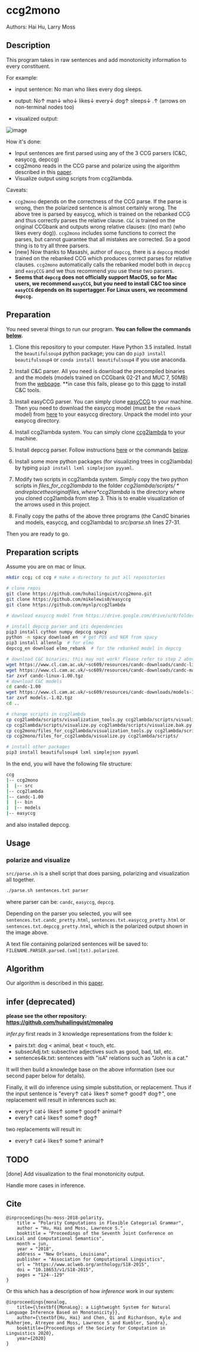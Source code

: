 # ccg2mono
Authors: Hai Hu, Larry Moss

## Description
This program takes in raw sentences and add monotonicity information to every constituent.

For example:

- input sentence: No man who likes every dog sleeps. 

- output: No&uarr; man&darr; who&darr; likes&darr; every&darr; dog&uarr; sleeps&darr; .&uarr; (arrows on non-terminal nodes too)

- visualized output:

![image](example.png)

How it's done:

- Input sentences are first parsed using any of the 3 CCG parsers (C&C, easyccg, depccg)
- ccg2mono reads in the CCG parse and polarize using the algorithm described in this [paper](https://www.aclweb.org/anthology/S18-2015.pdf).
- Visualize output using scripts from ccg2lambda.

Caveats:

- `ccg2mono` depends on the correctness of the CCG parse. If the parse is wrong, then the polarized sentence is almost certainly wrong. The above tree is parsed by easyccg, which is trained on the rebanked CCG and thus correctly parses the relative clause. `C&C` is trained on the original CCGbank and outputs wrong relative clauses: ((no man) (who likes every dog)). `ccg2mono` includes some functions to correct the parses, but cannot guarantee that all mistakes are corrected. So a good thing is to try all three parsers. 
- [new] Now thanks to Masashi, author of `depccg`, there is a `depccg` model trained on the rebanked CCG which produces correct parses for relative clauses. `ccg2mono` automatically calls the rebanked model both in `depccg` and `easyCCG` and we thus recommend you use these two parsers. 
- **Seems that `depccg` does not officially support MacOS, so for Mac users, we recommend `easyCCG`, but you need to install C&C too since `easyCCG` depends on its supertagger. For Linux users, we recommend `depccg`.**


## Preparation
You need several things to run our program. **You can follow the commands [below](https://github.com/huhailinguist/ccg2mono#preparation-scripts).**

1. Clone this repository to your computer. Have Python 3.5 installed. Install the `beautifulsoup4` python package; you can do `pip3 install beautifulsoup4` or `conda install beautifulsoup4` if you use anaconda. 

2. Install C&C parser. 
All you need is download the precompiled binaries and the models 
(models trained on CCGbank 02-21 and MUC 7, 50MB) from the [webpage](http://www.cl.cam.ac.uk/~sc609/candc-1.00.html). **in case this fails, please go to this [page](https://github.com/valeriobasile/learningbyreading#installation-of-the-cc-tools-and-boxer) to install C&C tools.

2. Install easyCCG parser. You can simply clone [easyCCG](https://github.com/mikelewis0/easyccg) to your machine. Then you need to download the easyccg model (must be the `rebank` model) from [here](https://drive.google.com/drive/u/0/folders/0B7AY6PGZ8lc-NGVOcUFXNU5VWXc) to your easyccg directory. Unpack the model into your easyccg directory. 

3. Install ccg2lambda system. You can simply clone [ccg2lambda](https://github.com/mynlp/ccg2lambda) 
to your machine. 

4. Install depccg parser. Follow instructions [here](https://github.com/masashi-y/depccg) or the commands [below](https://github.com/huhailinguist/ccg2mono#preparation-scripts).

4. Install some more python packages (for visualizing trees in ccg2lambda) by 
typing `pip3 install lxml simplejson pyyaml`.

5. Modify two scripts in ccg2lambda system. Simply copy the two python scripts in *files_for_ccg2lambda* to the folder *$ccg2lambda/scripts/* and replace the original files, where *$ccg2lambda* is the directory where you cloned ccg2lambda from step 3. This is to enable visualization of the arrows used in this project. 
   
6. Finally copy the paths of the above three programs (the CandC binaries and models, easyccg, and ccg2lambda) to *src/parse.sh* lines 27-31.

Then you are ready to go. 

## Preparation scripts

Assume you are on mac or linux.

```bash
mkdir ccg; cd ccg # make a directory to put all repositories

# clone repos
git clone https://github.com/huhailinguist/ccg2mono.git
git clone https://github.com/mikelewis0/easyccg
git clone https://github.com/mynlp/ccg2lambda

# download easyccg model from https://drive.google.com/drive/u/0/folders/0B7AY6PGZ8lc-NGVOcUFXNU5VWXc to the newly cloned easyccg directory. Unpack the model into the easyccg directory. 

# install depccg parser and its dependencies
pip3 install cython numpy depccg spacy
python -m spacy download en  # get POS and NER from spacy
pip3 install allennlp  # for elmo
depccg_en download elmo_rebank  # for the rebanked model in depccg

# download C&C binaries; this may not work! Please refer to step 2 above to install C&C
wget https://www.cl.cam.ac.uk/~sc609/resources/candc-downloads/candc-linux-1.00.tgz  # linux
wget https://www.cl.cam.ac.uk/~sc609/resources/candc-downloads/candc-macosxu-1.00.tgz # mac
tar zxvf candc-linux-1.00.tgz
# download C&C models
cd candc-1.00
wget https://www.cl.cam.ac.uk/~sc609/resources/candc-downloads/models-1.02.tgz 
tar zxvf models.-1.02.tgz
cd ..

# change scripts in ccg2lambda
cp ccg2lambda/scripts/visualization_tools.py ccg2lambda/scripts/visualization_tools.bak.py 
cp ccg2lambda/scripts/visualize.py ccg2lambda/scripts/visualize.bak.py 
cp ccg2mono/files_for_ccg2lambda/visualization_tools.py ccg2lambda/scripts/
cp ccg2mono/files_for_ccg2lambda/visualize.py ccg2lambda/scripts/

# install other packages
pip3 install beautifulsoup4 lxml simplejson pyyaml
```

In the end, you will have the following file structure:

```bash
ccg
|-- ccg2mono
|  |-- src
|-- ccg2lambda
|-- candc-1.00
|  |-- bin
|  |-- models
|-- easyccg
```

and also installed depccg. 

## Usage

### polarize and visualize

`src/parse.sh` is a shell script that does parsing, polarizing and visualization all together. 

```bash
./parse.sh sentences.txt parser
```

where parser can be: `candc`, `easyccg`, `depccg`.

Depending on the parser you selected,  you will see
`sentences.txt.candc_pretty.html`, `sentences.txt.easyccg_pretty.html`
or  `sentences.txt.depccg_pretty.html`, which is the polarized 
output shown in the image above. 

A text file containing polarized sentences will be saved to:
`FILENAME.PARSER.parsed.(xml|txt).polarized`.

## Algorithm

Our algorithm is described in this [paper](https://www.aclweb.org/anthology/S18-2015.pdf).

## infer (deprecated)
**please see the other repository: https://github.com/huhailinguist/monalog**

*infer.py* first reads in 3 knowledge representations from the folder k:

- pairs.txt: dog < animal, beat < touch, etc.
- subsecAdj.txt: subsective adjectives such as good, bad, tall, etc.
- sentences4k.txt: sentences with "isA" relations such as "John is a cat."

It will then build a knowledge base on the above information (see our second paper
 below for details).
 
Finally, it will do inference using simple substitution, or replacement. 
Thus if the input sentence is "every&uarr; cat&darr; likes&uarr; some&uarr; good&uarr; dog&uarr;",
one replacement will result in inferences such as:

- every&uarr; cat&darr; likes&uarr; some&uarr; good&uarr; animal&uarr;
- every&uarr; cat&darr; likes&uarr; some&uarr; dog&uarr;

two replacements will result in:

- every&uarr; cat&darr; likes&uarr; some&uarr; animal&uarr; 

## TODO
[done] Add visualization to the final monotonicity output.

Handle more cases in inference.

## Cite
```
@inproceedings{hu-moss-2018-polarity,
    title = "Polarity Computations in Flexible Categorial Grammar",
    author = "Hu, Hai and Moss, Lawrence S.",
    booktitle = "Proceedings of the Seventh Joint Conference on Lexical and Computational Semantics",
    month = jun,
    year = "2018",
    address = "New Orleans, Louisiana",
    publisher = "Association for Computational Linguistics",
    url = "https://www.aclweb.org/anthology/S18-2015",
    doi = "10.18653/v1/S18-2015",
    pages = "124--129"
}
```

Or this which has a description of how _inference_ work in our system:
 
```
@inproceedings{monalog,
	title={\textbf{{MonaLog}: a Lightweight System for Natural Language Inference Based on Monotonicity}},
	author={\textbf{Hu, Hai} and Chen, Qi and Richardson, Kyle and Mukherjee, Atreyee and Moss, Lawrence S and Kuebler, Sandra},
	booktitle={Proceedings of the Society for Computation in Linguistics 2020},
	year={2020}
}
```

